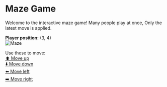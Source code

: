 # Maze Game  
Welcome to the interactive maze game! Many people play at once, Only the latest move is applied.

**Player position:** (3, 4)  
![Maze](https://github-maze-game.vercel.app/images/pos_3_4.png?t=1760676480072)

Use these to move:  
[⬆️ Move up](https://github-maze-game.vercel.app/move/3_4_w)  
[⬇️ Move down](https://github-maze-game.vercel.app/move/3_4_s)  
[⬅️ Move left](https://github-maze-game.vercel.app/move/3_4_a)  
[➡️ Move right](https://github-maze-game.vercel.app/move/3_4_d)
